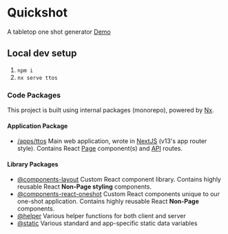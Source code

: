 # Quickshot
A tabletop one shot generator
[Demo](https://tabletop-one-shot.vercel.app/)

## Local dev setup
1. `npm i`
2. `nx serve ttos`

### Code Packages
This project is built using internal packages (monorepo), powered by [Nx](https://nx.dev).
#### Application Package
- [/apps/ttos](/apps/ttos) Main web application, wrote in [NextJS](https://nextjs.org/docs) (v13's app router style). Contains React [Page](/apps/ttos/app/) component(s) and [API](/apps/ttos/app/api/) routes.
#### Library Packages
- [@components-layout](/libs/components-layout) Custom React component library. Contains highly reusable React **Non-Page styling** components.
- [@components-react-oneshot](/libs/components-react-oneshot) Custom React components unique to our one-shot application. Contains highly reusable React **Non-Page** components.
- [@helper](/libs/helper) Various helper functions for both client and server
- [@static](/libs/static) Various standard and app-specific static data variables
